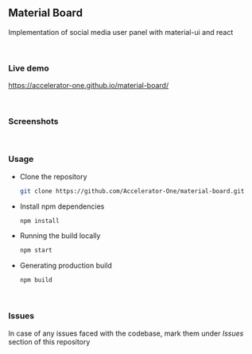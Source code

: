 ## Material Board
Implementation of social media user panel with material-ui and react

<br/>

### Live demo
https://accelerator-one.github.io/material-board/

<br/>

### Screenshots

<!-- TODO: Add screenshots -->

<br/>

### Usage
- Clone the repository
  ```bash
  git clone https://github.com/Accelerator-One/material-board.git
  ```

- Install npm dependencies
  ```bash
  npm install
  ```

- Running the build locally
  ```bash
  npm start
  ```

- Generating production build
  ```bash
  npm build
  ```

<br/>

### Issues
In case of any issues faced with the codebase, mark them under *Issues* section of this repository